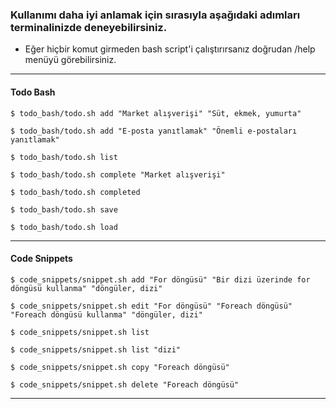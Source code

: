### Kullanımı daha iyi anlamak için sırasıyla aşağıdaki adımları terminalinizde deneyebilirsiniz.

- Eğer hiçbir komut girmeden bash script'i çalıştırırsanız doğrudan /help menüyü görebilirsiniz.

---

#### Todo Bash

`$ todo_bash/todo.sh add "Market alışverişi" "Süt, ekmek, yumurta"`

`$ todo_bash/todo.sh add "E-posta yanıtlamak" "Önemli e-postaları yanıtlamak"`

`$ todo_bash/todo.sh list`

`$ todo_bash/todo.sh complete "Market alışverişi"`

`$ todo_bash/todo.sh completed`

`$ todo_bash/todo.sh save`

`$ todo_bash/todo.sh load`

---

#### Code Snippets

`$ code_snippets/snippet.sh add "For döngüsü" "Bir dizi üzerinde for döngüsü kullanma" "döngüler, dizi"`

`$ code_snippets/snippet.sh edit "For döngüsü" "Foreach döngüsü" "Foreach döngüsü kullanma" "döngüler, dizi"`

`$ code_snippets/snippet.sh list`

`$ code_snippets/snippet.sh list "dizi"`

`$ code_snippets/snippet.sh copy "Foreach döngüsü"`

`$ code_snippets/snippet.sh delete "Foreach döngüsü"`


---
